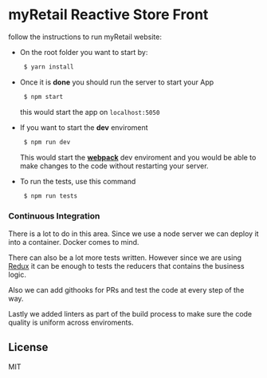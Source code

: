 # myRetail Reactive Store Front

follow the instructions to run myRetail website:

* On the root folder you want to start by:
  ```sh
   $ yarn install
  ```
* Once it is __done__ you should run the server to start your App
  ```sh
   $ npm start
  ```
  this would start the app on `localhost:5050`

* If you want to start the __dev__ enviroment
  ```sh
   $ npm run dev
  ```
  This would start the __[webpack](https://webpack.github.io/)__ dev enviroment and you would be able to make changes to the code without restarting your server.

* To run the tests, use this command

  ```sh
   $ npm run tests
  ```

### Continuous Integration

There is a lot to do in this area. Since we use a node server we can deploy it into a container. Docker comes to mind.

There can also be a lot more tests written. However since we are using [Redux](redux.js.org) it can be enough to tests the reducers that contains the business logic.

Also we can add githooks for PRs and test the code at every step of the way.

Lastly we added linters as part of the build process to make sure the code quality is uniform across enviroments.

## License

MIT
